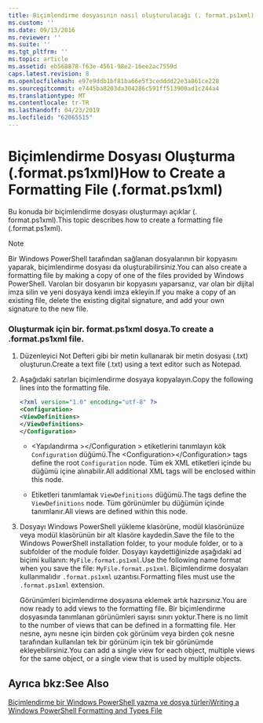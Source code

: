```yaml
---
title: Biçimlendirme dosyasının nasıl oluşturulacağı (. format.ps1xml) | Microsoft Docs
ms.custom: ''
ms.date: 09/13/2016
ms.reviewer: ''
ms.suite: ''
ms.tgt_pltfrm: ''
ms.topic: article
ms.assetid: eb568878-f63e-4561-98e2-16ee2ac7559d
caps.latest.revision: 8
ms.openlocfilehash: e97e9ddb1bf81ba66e5f3cedddd22e3a861ce228
ms.sourcegitcommit: e7445ba8203da304286c591ff513900ad1c244a4
ms.translationtype: MT
ms.contentlocale: tr-TR
ms.lasthandoff: 04/23/2019
ms.locfileid: "62065515"
---
```

# <a name="how-to-create-a-formatting-file-formatps1xml"></a><span data-ttu-id="14716-102">Biçimlendirme Dosyası Oluşturma (.format.ps1xml)</span><span class="sxs-lookup"><span data-stu-id="14716-102">How to Create a Formatting File (.format.ps1xml)</span></span>

<span data-ttu-id="14716-103">Bu konuda bir biçimlendirme dosyası oluşturmayı açıklar (. format.ps1xml).</span><span class="sxs-lookup"><span data-stu-id="14716-103">This topic describes how to create a formatting file (.format.ps1xml).</span></span>

> [!NOTE]
> <span data-ttu-id="14716-104">Bir Windows PowerShell tarafından sağlanan dosyalarının bir kopyasını yaparak, biçimlendirme dosyası da oluşturabilirsiniz.</span><span class="sxs-lookup"><span data-stu-id="14716-104">You can also create a formatting file by making a copy of one of the files provided by Windows PowerShell.</span></span> <span data-ttu-id="14716-105">Varolan bir dosyanın bir kopyasını yaparsanız, var olan bir dijital imza silin ve yeni dosyaya kendi imza ekleyin.</span><span class="sxs-lookup"><span data-stu-id="14716-105">If you make a copy of an existing file, delete the existing digital signature, and add your own signature to the new file.</span></span>

### <a name="to-create-a-formatps1xml-file"></a><span data-ttu-id="14716-106">Oluşturmak için bir. format.ps1xml dosya.</span><span class="sxs-lookup"><span data-stu-id="14716-106">To create a .format.ps1xml file.</span></span>

1. <span data-ttu-id="14716-107">Düzenleyici Not Defteri gibi bir metin kullanarak bir metin dosyası (.txt) oluşturun.</span><span class="sxs-lookup"><span data-stu-id="14716-107">Create a text file (.txt) using a text editor such as Notepad.</span></span>

2. <span data-ttu-id="14716-108">Aşağıdaki satırları biçimlendirme dosyaya kopyalayın.</span><span class="sxs-lookup"><span data-stu-id="14716-108">Copy the following lines into the formatting file.</span></span>

   ```xml
   <?xml version="1.0" encoding="utf-8" ?>
   <Configuration>
   <ViewDefinitions>
   </ViewDefinitions>
   </Configuration>
   ```

   - <span data-ttu-id="14716-109">\<Yapılandırma >\</Configuration > etiketlerini tanımlayın kök `Configuration` düğümü.</span><span class="sxs-lookup"><span data-stu-id="14716-109">The \<Configuration>\</Configuration> tags define the root `Configuration` node.</span></span> <span data-ttu-id="14716-110">Tüm ek XML etiketleri içinde bu düğümü içine alınabilir.</span><span class="sxs-lookup"><span data-stu-id="14716-110">All additional XML tags will be enclosed within this node.</span></span>

   - <span data-ttu-id="14716-111"><ViewDefinitions> </ViewDefinitions> Etiketleri tanımlamak `ViewDefinitions` düğümü.</span><span class="sxs-lookup"><span data-stu-id="14716-111">The <ViewDefinitions></ViewDefinitions> tags define the `ViewDefinitions` node.</span></span> <span data-ttu-id="14716-112">Tüm görünümler bu düğümün içinde tanımlanır.</span><span class="sxs-lookup"><span data-stu-id="14716-112">All views are defined within this node.</span></span>

3. <span data-ttu-id="14716-113">Dosyayı Windows PowerShell yükleme klasörüne, modül klasörünüze veya modül klasörünün bir alt klasöre kaydedin.</span><span class="sxs-lookup"><span data-stu-id="14716-113">Save the file to the Windows PowerShell installation folder, to your module folder, or to a subfolder of the module folder.</span></span> <span data-ttu-id="14716-114">Dosyayı kaydettiğinizde aşağıdaki ad biçimi kullanın: `MyFile.format.ps1xml`.</span><span class="sxs-lookup"><span data-stu-id="14716-114">Use the following name format when you save the file:  `MyFile.format.ps1xml`.</span></span> <span data-ttu-id="14716-115">Biçimlendirme dosyaları kullanmalıdır `.format.ps1xml` uzantısı.</span><span class="sxs-lookup"><span data-stu-id="14716-115">Formatting files must use the `.format.ps1xml` extension.</span></span>

   <span data-ttu-id="14716-116">Görünümleri biçimlendirme dosyasına eklemek artık hazırsınız.</span><span class="sxs-lookup"><span data-stu-id="14716-116">You are now ready to add views to the formatting file.</span></span> <span data-ttu-id="14716-117">Bir biçimlendirme dosyasında tanımlanan görünümleri sayısı sınırı yoktur.</span><span class="sxs-lookup"><span data-stu-id="14716-117">There is no limit to the number of views that can be defined in a formatting file.</span></span> <span data-ttu-id="14716-118">Her nesne, aynı nesne için birden çok görünüm veya birden çok nesne tarafından kullanılan tek bir görünüm için tek bir görünümde ekleyebilirsiniz.</span><span class="sxs-lookup"><span data-stu-id="14716-118">You can add a single view for each object, multiple views for the same object, or a single view that is used by multiple objects.</span></span>

## <a name="see-also"></a><span data-ttu-id="14716-119">Ayrıca bkz:</span><span class="sxs-lookup"><span data-stu-id="14716-119">See Also</span></span>

[<span data-ttu-id="14716-120">Biçimlendirme bir Windows PowerShell yazma ve dosya türleri</span><span class="sxs-lookup"><span data-stu-id="14716-120">Writing a Windows PowerShell Formatting and Types File</span></span>](./writing-a-powershell-formatting-file.md)
